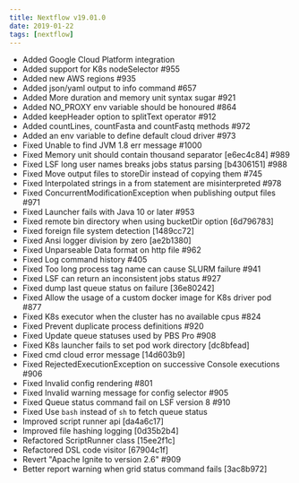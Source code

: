 ```yaml
---
title: Nextflow v19.01.0
date: 2019-01-22
tags: [nextflow]
---
```


- Added Google Cloud Platform integration
- Added support for K8s nodeSelector #955
- Added new AWS regions #935
- Added json/yaml output to info command #657
- Added More duration and memory unit syntax sugar #921
- Added NO_PROXY env variable should be honoured #864
- Added keepHeader option to splitText operator #912
- Added countLines, countFasta and countFastq methods #972
- Added an env variable to define default cloud driver #973
- Fixed Unable to find JVM 1.8 err message #1000
- Fixed Memory unit should contain thousand separator [e6ec4c84] #989
- Fixed LSF long user names breaks jobs status parsing [b4306151] #988
- Fixed Move output files to storeDir instead of copying them #745
- Fixed Interpolated strings in a from statement are misinterpreted #978
- Fixed ConcurrentModificationException when publishing output files #971
- Fixed Launcher fails with Java 10 or later #953
- Fixed remote bin directory when using bucketDir option [6d796783]
- Fixed foreign file system detection [1489cc72]
- Fixed Ansi logger division by zero [ae2b1380]
- Fixed Unparseable Data format on http file #962
- Fixed Log command history #405
- Fixed Too long process tag name can cause SLURM failure #941
- Fixed LSF can return an inconsistent jobs status #927
- Fixed dump last queue status on failure [36e80242]
- Fixed Allow the usage of a custom docker image for K8s driver pod #877
- Fixed K8s executor when the cluster has no available cpus #824
- Fixed Prevent duplicate process definitions #920
- Fixed Update queue statuses used by PBS Pro #908
- Fixed K8s launcher fails to set pod work directory [dc8bfead]
- Fixed cmd cloud error message [14d603b9]
- Fixed RejectedExecutionException on successive Console executions #906
- Fixed Invalid config rendering #801
- Fixed Invalid warning message for config selector #905
- Fixed Queue status command fail on LSF version 8 #910
- Fixed Use `bash` instead of `sh` to fetch queue status
- Improved script runner api [da4a6c17]
- Improved file hashing logging [0d35b2b4]
- Refactored ScriptRunner class [15ee2f1c]
- Refactored DSL code visitor [67904c1f]
- Revert "Apache Ignite to version 2.6" #909
- Better report warning when grid status command fails [3ac8b972]
